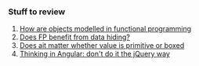 ### Stuff to review
1. [How are objects modelled in functional programming](http://programmers.stackexchange.com/questions/160683/how-are-objects-modelled-in-a-functional-programming-language?rq=1)
2. [Does FP benefit from data hiding?](http://programmers.stackexchange.com/questions/213440/does-functional-programming-ignore-the-benefits-gained-from-the-on-the-criteria?rq=1)
3. [Does ait matter whether value is primitive or boxed](http://stackoverflow.com/questions/6793228/does-a-matter-whether-a-value-is-primitive-or-boxed)
4. [Thinking in Angular: don't do it the jQuery way](http://stackoverflow.com/questions/14994391/thinking-in-angularjs-if-i-have-a-jquery-background)
